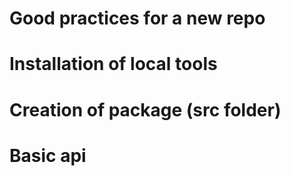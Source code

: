 # Good practices for a new repo

# Installation of local tools

# Creation of package (src folder)

# Basic api
